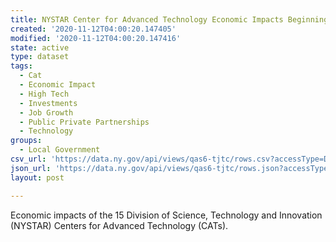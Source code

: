 ```yaml
---
title: NYSTAR Center for Advanced Technology Economic Impacts Beginning 2008
created: '2020-11-12T04:00:20.147405'
modified: '2020-11-12T04:00:20.147416'
state: active
type: dataset
tags:
  - Cat
  - Economic Impact
  - High Tech
  - Investments
  - Job Growth
  - Public Private Partnerships
  - Technology
groups:
  - Local Government
csv_url: 'https://data.ny.gov/api/views/qas6-tjtc/rows.csv?accessType=DOWNLOAD'
json_url: 'https://data.ny.gov/api/views/qas6-tjtc/rows.json?accessType=DOWNLOAD'
layout: post

---
```

Economic impacts of the 15 Division of Science, Technology and Innovation (NYSTAR) Centers for Advanced Technology (CATs).
